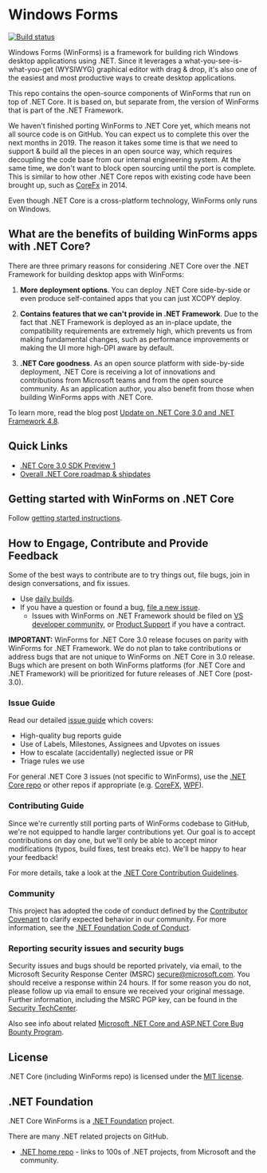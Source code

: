 # Windows Forms
 [![Build status](https://dnceng.visualstudio.com/7ea9116e-9fac-403d-b258-b31fcf1bb293/_apis/build/status/199?branchName=master)](https://dnceng.visualstudio.com/internal/_build/latest?definitionId=199&branch=master)

Windows Forms (WinForms) is a framework for building rich Windows desktop
applications using .NET. Since it leverages a what-you-see-is-what-you-get
(WYSIWYG) graphical editor with drag & drop, it's also one of the easiest and
most productive ways to create desktop applications.

This repo contains the open-source components of WinForms that run on top of
.NET Core. It is based on, but separate from, the version of WinForms that is
part of the .NET Framework.

We haven't finished porting WinForms to .NET Core yet, which means not all
source code is on GitHub. You can expect us to complete this over the next
months in 2019. The reason it takes some time is that we need to support & build all the
pieces in an open source way, which requires decoupling the code base from our
internal engineering system. At the same time, we don't want to block open
sourcing until the port is complete. This is similar to how other .NET
Core repos with existing code have been brought up, such as
[CoreFx](https://github.com/dotnet/corefx) in 2014.

Even though .NET Core is a cross-platform technology, WinForms only runs on
Windows.



## What are the benefits of building WinForms apps with .NET Core?

There are three primary reasons for considering .NET Core over the .NET
Framework for building desktop apps with WinForms:

1. **More deployment options**. You can deploy .NET Core side-by-side or even
   produce self-contained apps that you can just XCOPY deploy.

2. **Contains features that we can't provide in .NET Framework**. Due to the
   fact that .NET Framework is deployed as an in-place update, the
   compatibility requirements are extremely high, which prevents us from making fundamental
   changes, such as performance improvements or making the UI more high-DPI
   aware by default.

3. **.NET Core goodness**. As an open source platform with side-by-side deployment, 
   .NET Core is receiving a lot of innovations and contributions from Microsoft teams and 
   from the open source community. As an application author, you also benefit from those 
   when building WinForms apps with .NET Core.

To learn more, read the blog post [Update on .NET Core 3.0 and .NET Framework 4.8][update-post].



## Quick Links

* [.NET Core 3.0 SDK Preview 1](https://www.microsoft.com/net/download)
* [Overall .NET Core roadmap & shipdates](https://github.com/dotnet/core/blob/master/roadmap.md)



## Getting started with WinForms on .NET Core

Follow [getting started instructions](Documentation/getting-started.md).



## How to Engage, Contribute and Provide Feedback

Some of the best ways to contribute are to try things out, file bugs, join in design conversations, and fix issues.

* Use [daily builds](Documentation/getting-started.md#installation).
* If you have a question or found a bug, [file a new issue](https://github.com/dotnet/winforms/issues/new).
    * Issues with WinForms on .NET Framework should be filed on [VS developer community](https://developercommunity.visualstudio.com/spaces/61/index.html), or [Product Support](https://support.microsoft.com/en-us/contactus?ws=support) if you have a contract.

**IMPORTANT:** WinForms for .NET Core 3.0 release focuses on parity with WinForms for .NET Framework.
We do not plan to take contributions or address bugs that are not unique to WinForms on .NET Core in 3.0 release.
Bugs which are present on both WinForms platforms (for .NET Core and .NET Framework) will be prioritized for future releases of .NET Core (post-3.0).

### Issue Guide

Read our detailed [issue guide](Documentation/issue-guide.md) which covers:

* High-quality bug reports guide
* Use of Labels, Milestones, Assignees and Upvotes on issues
* How to escalate (accidentally) neglected issue or PR
* Triage rules we use

For general .NET Core 3 issues (not specific to WinForms), use the [.NET Core repo](https://github.com/dotnet/core/issues) or other repos if appropriate (e.g. [CoreFX](https://github.com/dotnet/corefx/issues), [WPF](https://github.com/dotnet/wpf/issues)).

### Contributing Guide

Since we're currently still porting parts of WinForms codebase to GitHub, we're not
equipped to handle larger contributions yet. Our goal is to accept contributions
on day one, but we'll only be able to accept minor modifications (typos, build
fixes, test breaks etc). We'll be happy to hear your feedback!

For more details, take a look at the [.NET Core Contribution Guidelines](https://github.com/dotnet/coreclr/blob/master/Documentation/project-docs/contributing.md).

### Community

This project has adopted the code of conduct defined by the [Contributor Covenant](https://contributor-covenant.org/) 
to clarify expected behavior in our community.
For more information, see the [.NET Foundation Code of Conduct](https://dotnetfoundation.org/code-of-conduct).

### Reporting security issues and security bugs

Security issues and bugs should be reported privately, via email, to the Microsoft Security Response Center (MSRC) <secure@microsoft.com>. You should receive a response within 24 hours. If for some reason you do not, please follow up via email to ensure we received your original message. Further information, including the MSRC PGP key, can be found in the [Security TechCenter](https://www.microsoft.com/msrc/faqs-report-an-issue).

Also see info about related [Microsoft .NET Core and ASP.NET Core Bug Bounty Program](https://www.microsoft.com/msrc/bounty-dot-net-core).



## License

.NET Core (including WinForms repo) is licensed under the [MIT license](LICENSE.TXT).



## .NET Foundation

.NET Core WinForms is a [.NET Foundation](https://www.dotnetfoundation.org/projects) project.

There are many .NET related projects on GitHub.

- [.NET home repo](https://github.com/Microsoft/dotnet) - links to 100s of .NET
  projects, from Microsoft and the community.

[update-post]: https://blogs.msdn.microsoft.com/dotnet/2018/10/04/update-on-net-core-3-0-and-net-framework-4-8/
